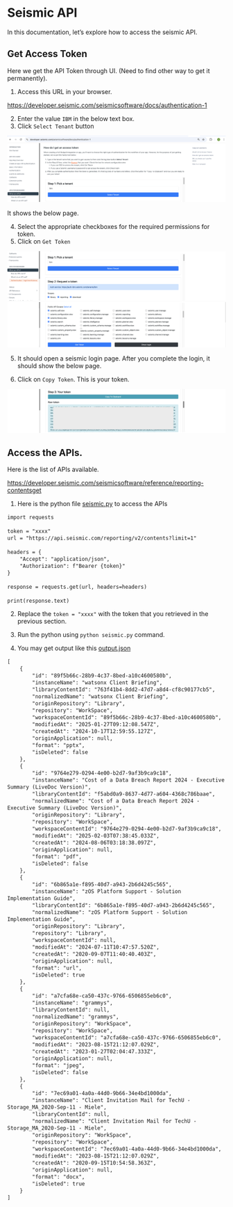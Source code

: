 # Seismic API

In this documentation, let’s explore how to access the seismic API.

## Get Access Token 

Here we get the API Token through UI. (Need to find other way to get it permanently).

1. Access this URL in your browser.

https://developer.seismic.com/seismicsoftware/docs/authentication-1

2. Enter the value `IBM` in the below text box.
3. Click `Select Tenant` button
<img src="images/img-01.png">

It shows the below page.

4. Select the appropriate checkboxes for the required  permissions for token.
5. Click on `Get Token`

<img src="images/img-02.png">
<img src="images/img-03.png">

5. It should open a seismic login page. After you complete the login, it should show the below page.

6. Click on `Copy Token`. This is your token.

<img src="images/img-04.png">

## Access the APIs.

Here is the list of APIs available.

https://developer.seismic.com/seismicsoftware/reference/reporting-contentsget

1. Here is the python file [seismic.py](./files/seismic.py) to access the APIs

```
import requests

token = "xxxx"
url = "https://api.seismic.com/reporting/v2/contents?limit=1"

headers = {
    "Accept": "application/json",
    "Authorization": f"Bearer {token}"
}

response = requests.get(url, headers=headers)

print(response.text)

```

2. Replace the `token = "xxxx"` with the token that you retrieved in the previous section.

3. Run the python using `python seismic.py` command.

4. You may get output like this [output.json](./files/output.json)

```
[
    {
        "id": "89f5b66c-28b9-4c37-8bed-a10c4600580b",
        "instanceName": "watsonx Client Briefing",
        "libraryContentId": "763f41b4-8dd2-47d7-a8d4-cf8c90177cb5",
        "normalizedName": "watsonx Client Briefing",
        "originRepository": "Library",
        "repository": "WorkSpace",
        "workspaceContentId": "89f5b66c-28b9-4c37-8bed-a10c4600580b",
        "modifiedAt": "2025-01-27T09:12:08.547Z",
        "createdAt": "2024-10-17T12:59:55.127Z",
        "originApplication": null,
        "format": "pptx",
        "isDeleted": false
    },
    {
        "id": "9764e279-0294-4e00-b2d7-9af3b9ca9c18",
        "instanceName": "Cost of a Data Breach Report 2024 - Executive Summary (LiveDoc Version)",
        "libraryContentId": "f5abd0a9-8637-4d77-a604-4368c786baae",
        "normalizedName": "Cost of a Data Breach Report 2024 - Executive Summary (LiveDoc Version)",
        "originRepository": "Library",
        "repository": "WorkSpace",
        "workspaceContentId": "9764e279-0294-4e00-b2d7-9af3b9ca9c18",
        "modifiedAt": "2025-02-03T07:38:45.033Z",
        "createdAt": "2024-08-06T03:18:38.097Z",
        "originApplication": null,
        "format": "pdf",
        "isDeleted": false
    },
    {
        "id": "6b865a1e-f895-40d7-a943-2b6d4245c565",
        "instanceName": "zOS Platform Support - Solution Implementation Guide",
        "libraryContentId": "6b865a1e-f895-40d7-a943-2b6d4245c565",
        "normalizedName": "zOS Platform Support - Solution Implementation Guide",
        "originRepository": "Library",
        "repository": "Library",
        "workspaceContentId": null,
        "modifiedAt": "2024-07-11T10:47:57.520Z",
        "createdAt": "2020-09-07T11:40:40.403Z",
        "originApplication": null,
        "format": "url",
        "isDeleted": true
    },
    {
        "id": "a7cfa68e-ca50-437c-9766-6506855eb6c0",
        "instanceName": "grammys",
        "libraryContentId": null,
        "normalizedName": "grammys",
        "originRepository": "WorkSpace",
        "repository": "WorkSpace",
        "workspaceContentId": "a7cfa68e-ca50-437c-9766-6506855eb6c0",
        "modifiedAt": "2023-08-15T21:12:07.029Z",
        "createdAt": "2023-01-27T02:04:47.333Z",
        "originApplication": null,
        "format": "jpeg",
        "isDeleted": false
    },
    {
        "id": "7ec69a01-4a0a-44d0-9b66-34e4bd1000da",
        "instanceName": "Client Invitation Mail for TechU - Storage_MA_2020-Sep-11 - Miele",
        "libraryContentId": null,
        "normalizedName": "Client Invitation Mail for TechU - Storage_MA_2020-Sep-11 - Miele",
        "originRepository": "WorkSpace",
        "repository": "WorkSpace",
        "workspaceContentId": "7ec69a01-4a0a-44d0-9b66-34e4bd1000da",
        "modifiedAt": "2023-08-15T21:12:07.029Z",
        "createdAt": "2020-09-15T10:54:58.363Z",
        "originApplication": null,
        "format": "docx",
        "isDeleted": true
    }
]
```
